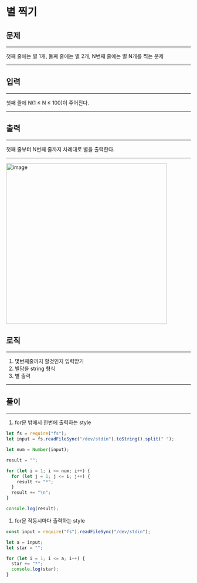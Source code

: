 # 별 찍기

## 문제

---

첫째 줄에는 별 1개, 둘째 줄에는 별 2개, N번째 줄에는 별 N개를 찍는 문제

---

## 입력

---

첫째 줄에 N(1 ≤ N ≤ 100)이 주어진다.

---

## 출력

---

첫째 줄부터 N번째 줄까지 차례대로 별을 출력한다.

---

<img width="438" alt="image" src="https://user-images.githubusercontent.com/82592845/175945859-33d1232c-2b83-4c19-919c-49469a11cd19.png">

## 로직

---

1. 몇번째줄까지 할것인지 입력받기
2. 별담을 string 형식
3. 별 출력

---

## 풀이

---

1. for문 밖에서 한번에 출력하는 style

```jsx
let fs = require("fs");
let input = fs.readFileSync("/dev/stdin").toString().split(" ");

let num = Number(input);

result = "";

for (let i = 1; i <= num; i++) {
  for (let j = 1; j <= i; j++) {
    result += "*";
  }
  result += "\n";
}

console.log(result);
```

1. for문 작동시마다 출력하는 style

```jsx
const input = require("fs").readFileSync("/dev/stdin");

let a = input;
let star = "";

for (let i = 1; i <= a; i++) {
  star += "*";
  console.log(star);
}
```

